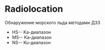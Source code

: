 # Radiolocation
Обнаружение морского льда методами ДЗЗ
* HS-- Ka-диапазон
* MS-- Ka-диапазон
* NS-- Ku-диапазон